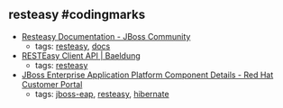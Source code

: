 resteasy #codingmarks 
---
* [Resteasy Documentation - JBoss Community](http://resteasy.jboss.org/docs.html)
    * tags: [resteasy](../tags/resteasy.md), [docs](../tags/docs.md)
* [RESTEasy Client API | Baeldung](http://www.baeldung.com/resteasy-client-tutorial)
    * tags: [resteasy](../tags/resteasy.md)
* [JBoss Enterprise Application Platform Component Details - Red Hat Customer Portal](https://access.redhat.com/articles/112673)
    * tags: [jboss-eap](../tags/jboss-eap.md), [resteasy](../tags/resteasy.md), [hibernate](../tags/hibernate.md)
